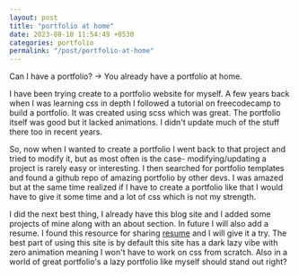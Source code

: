 ```yaml
---
layout: post
title: "portfolio at home"
date: 2023-08-10 11:54:49 +0530
categories: portfolio
permalink: "/post/portfolio-at-home"
---
```


Can I have a portfolio? -> You already have a portfolio at home.

I have been trying create to a portfolio website for myself. A few years back when I was learning css in depth I followed a tutorial on freecodecamp to build a portfolio. It was created using scss which was great. The portfolio itself was good but it lacked animations. I didn't update much of the stuff there too in recent years.

So, now when I wanted to create a portfolio I went back to that project and tried to modify it, but as most often is the case- modifying/updating a project is rarely easy or interesting. I then searched for portfolio templates and found a github repo of amazing portfolio by other devs. I was amazed but at the same time realized if I have to create a portfolio like that I would have to give it some time and a lot of css which is not my strength.

I did the next best thing, I already have this blog site and I added some projects of mine along with an about section. In future I will also add a resume. I found this resource for sharing [resume](https://rxresu.me) and I will give it a try. The best part of using this site is by default this site has a dark lazy vibe with zero animation meaning I won't have to work on css from scratch. Also in a world of great portfolio's a lazy portfolio like myself should stand out right?
